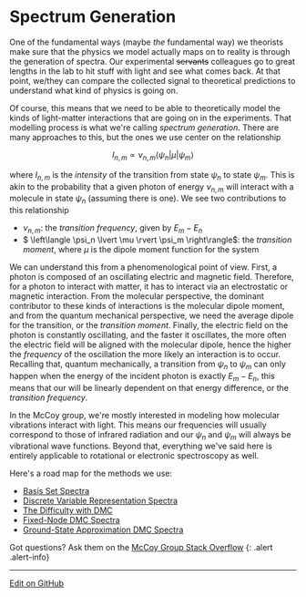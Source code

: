 # Spectrum Generation

One of the fundamental ways (maybe _the_ fundamental way) we theorists make sure that the physics we model actually maps on to reality is through the generation of spectra. Our experimental <s>servants</s> colleagues go to great lengths in the lab to hit stuff with light and see what comes back. At that point, we/they can compare the collected signal to theoretical predictions to understand what kind of physics is going on.

Of course, this means that we need to be able to theoretically model the kinds of light-matter interactions that are going on in the experiments. That modelling process is what we're calling _spectrum generation_. There are many approaches to this, but the ones we use center on the relationship

$$
I_{n,m} \propto \nu_{n,m} \left\langle \psi_n | \mu | \psi_m \right\rangle
$$

where $I_{n,m}$ is the _intensity_ of the transition from state $\psi_n$ to state $\psi_m$. This is akin to the probability that a given photon of energy $\nu_{n,m}$ will interact with a molecule in state $\psi_n$ (assuming there is one). We see two contributions to this relationship

* $\nu_{n,m}$: the _transition frequency_, given by $E_m - E_n$
* $  \left\langle \psi_n \lvert \mu \rvert \psi_m \right\rangle$: the _transition moment_, where $\mu$ is the dipole moment function for the system

We can understand this from a phenomenological point of view. First, a photon is composed of an oscillating electric and magnetic field. Therefore, for a photon to interact with matter, it has to interact via an electrostatic or magnetic interaction. 
From the molecular perspective, the dominant contributor to these kinds of interactions is the molecular dipole moment, and from the quantum mechanical perspective, we need the average dipole for the transition, or the _transition moment_. 
Finally, the electric field on the photon is constantly oscillating, and the faster it oscillates, the more often the electric field will be aligned with the molecular dipole, hence the higher the _frequency_ of the oscillation the more likely an interaction is to occur. Recalling that, quantum mechanically, a transition from $\psi_n$ to $\psi_m$ can only happen when the energy of the incident photon is exactly $E_m - E_n$, this means that our will be linearly dependent on that energy difference, or the _transition frequency_.

In the McCoy group, we're mostly interested in modeling how molecular vibrations interact with light. This means our frequencies will usually correspond to those of infrared radiation and our $\psi_n$ and $\psi_m$ will always be vibrational wave functions.
Beyond that, everything we've said here is entirely applicable to rotational or electronic spectroscopy as well.

Here's a road map for the methods we use:

* [Basis Set Spectra](BasisSetSpectra.md)
* [Discrete Variable Representation Spectra](DVRSpectra.md)
* [The Difficulty with DMC](DMCSpectraDifficulties.md)
* [Fixed-Node DMC Spectra](FixedNodeSpectra.md)
* [Ground-State Approximation DMC Spectra](GSASpectra.md)

Got questions? Ask them on the [McCoy Group Stack Overflow](https://stackoverflow.com/c/mccoygroup/questions/ask)
{: .alert .alert-info}

---

[Edit on GitHub](https://github.com/McCoyGroup/References/edit/gh-pages/References/Spectrum%20Generation/index.md)